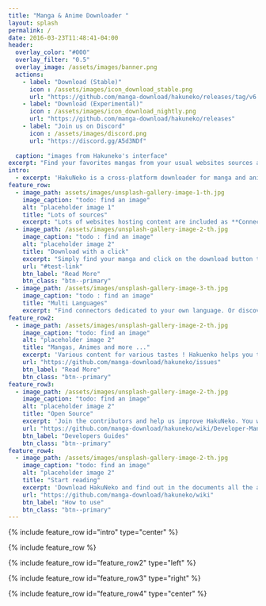 ```yaml
---
title: "Manga & Anime Downloader "
layout: splash
permalink: /
date: 2016-03-23T11:48:41-04:00
header:
  overlay_color: "#000"
  overlay_filter: "0.5"
  overlay_image: /assets/images/banner.png
  actions:
    - label: "Download (Stable)"
      icon : /assets/images/icon_download_stable.png
      url: "https://github.com/manga-download/hakuneko/releases/tag/v6.1.7"
    - label: "Download (Experimental)"
      icon : /assets/images/icon_download_nightly.png
      url: "https://github.com/manga-download/hakuneko/releases"
    - label: "Join us on Discord"
      icon : /assets/images/discord.png
      url: "https://discord.gg/A5d3NDf"
      
  caption: "images from Hakuneko's interface"
excerpt: "Find your favorites mangas from your usual websites sources and download or read them"
intro: 
  - excerpt: 'HakuNeko is a cross-platform downloader for manga and anime from various websites. HakuNeko was made to help users downloading media for circumstances that require offline usage. The philosophy is ad-hoc consumption, get it when you going to read/watch it. It is not meant to be a mass downloader to stock up thousands of chapters that are just collected and will probably never be read.'
feature_row:
  - image_path: assets/images/unsplash-gallery-image-1-th.jpg
    image_caption: "todo: find an image"
    alt: "placeholder image 1"
    title: "Lots of sources"
    excerpt: "Lots of websites hosting content are included as **Connectors**. Simply pick your favorite."
  - image_path: /assets/images/unsplash-gallery-image-2-th.jpg
    image_caption: "todo : find an image"
    alt: "placeholder image 2"
    title: "Download with a click"
    excerpt: "Simply find your manga and click on the download button to retrieve it's content on your drive."
    url: "#test-link"
    btn_label: "Read More"
    btn_class: "btn--primary"
  - image_path: /assets/images/unsplash-gallery-image-3-th.jpg
    image_caption: "todo : find an image"
    title: "Multi Languages"
    excerpt: "Find connectors dedicated to your own language. Or discover multi languages connectors."
feature_row2:
  - image_path: /assets/images/unsplash-gallery-image-2-th.jpg
    image_caption: "todo: find an image"
    alt: "placeholder image 2"
    title: "Mangas, Animes and more ..."
    excerpt: 'Various content for various tastes ! Hakuenko helps you to find your content on any format. If you want more, you can ask for a new connector (but be warned of the long list already waiting).'
    url: "https://github.com/manga-download/hakuneko/issues"
    btn_label: "Read More"
    btn_class: "btn--primary"
feature_row3:
  - image_path: /assets/images/unsplash-gallery-image-2-th.jpg
    image_caption: "todo: find an image"
    alt: "placeholder image 2"
    title: "Open Source"
    excerpt: 'Join the contributors and help us improve HakuNeko. You will find detailled documentation to guide you.'
    url: "https://github.com/manga-download/hakuneko/wiki/Developer-Manual"
    btn_label: "Developers Guides"
    btn_class: "btn--primary"
feature_row4:
  - image_path: /assets/images/unsplash-gallery-image-2-th.jpg
    image_caption: "todo: find an image"
    alt: "placeholder image 2"
    title: "Start reading"
    excerpt: 'Download HakuNeko and find out in the documents all the advanced features you will be able to use.'
    url: "https://github.com/manga-download/hakuneko/wiki"
    btn_label: "How to use"
    btn_class: "btn--primary"
---
```


{% include feature_row id="intro" type="center" %}

{% include feature_row %}

{% include feature_row id="feature_row2" type="left" %}

{% include feature_row id="feature_row3" type="right" %}

{% include feature_row id="feature_row4" type="center" %}
